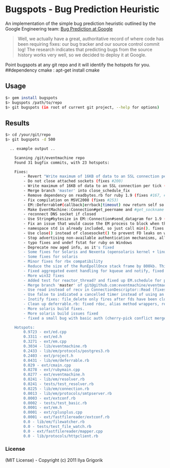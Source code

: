 # Bugspots - Bug Prediction Heuristic

An implementation of the simple bug prediction heuristic outlined by the Google Engineering team: [Bug Prediction at Google](http://google-engtools.blogspot.com/2011/12/bug-prediction-at-google.html)

> Well, we actually have a great, authoritative record of where code has been requiring fixes: our bug tracker and our source control commit log! The research indicates that predicting bugs from the source history works very well, so we decided to deploy it at Google.

Point bugspots at any git repo and it will identify the hotspots for you.
##dependency
cmake : apt-get install cmake
## Usage

```bash
$> gem install bugspots
$> bugspots /path/to/repo
$> git bugspots (in root of current git project, --help for options)
```

## Results

```bash
$> cd /your/git/repo
$> git bugspots -d 500

  .. example output ..

	Scanning /git/eventmachine repo
	Found 31 bugfix commits, with 23 hotspots:

	Fixes:
		- Revert "Write maximum of 16KB of data to an SSL connection per tick (fixes #233)" for #273
		- Do not close attached sockets (fixes #200)
		- Write maximum of 16KB of data to an SSL connection per tick (fixes #233)
		- Merge branch 'master' into close_schedule_fix
		- Remove dependency on readbytes.rb for ruby 1.9 (fixes #167, #234)
		- Fix compilation on MSVC2008 (fixes #253)
		- EM::Deferrable#(callback|errback|timeout) now return self so you can chain them (closes #177)
		- Make EventMachine::Connection#get_peername and #get_sockname valid for IPv6 (closes #132)
		- reconnect DNS socket if closed
		- Use String#bytesize in EM::Connection#send_datagram for 1.9 (closes #153)
		- Fix an issue that would cause the EM process to block when the loopbreak pipe filled up (closes #158)
		- namespace std is already included, so just call min(). fixes vc6 issue with min macro
		- Use close() instead of closesocket() to prevent FD leaks on windows.
		- Stop advertising non-available authentication mechanisms, allow multi-line authentication - fixes compatibility with javamail
		- typo fixes and undef fstat for ruby on Windows
		- Deprecate now aged info, as it's fixed
		- Some fixes for Solaris and Nexenta (opensolaris kernel + linux userland)
		- Some fixes for solaris
		- Minor fixes for rbx compatibility
		- Reduce the size of the RunEpollOnce stack frame by 800kb. This fixes the long-standing epoll+threads issue (#84)
		- Fixed aggregated event handling for kqueue and notify, fixed path for ifconfig.
		- More win32 fixes
		- Added test for reactor_thread? and fixed up EM.schedule for pre-reactor schedules
		- Merge branch 'master' of git@github.com:eventmachine/eventmachine
		- Use read instead of recv in ConnectionDescriptor::Read (fixes EM.attach issues with pipes)
		- Use false to indicated a cancelled timer instead of using an empty proc. Reduces mem usage in certain situations.
		- Inotify fixes: file_delete only fires after fds have been closed, use syscall hackery for older linux distributions (*cough* debian)
		- Clean up deferrable.rb: fixed rdoc, alias method wrappers, remove unnecessary forwardable
		- More solaris build fixes.
		- More solaris build issues fixed
		- fixed a small bug with basic auth (cherry-pick conflict merge from mmmurf (closes #92))

	Hotspots:
		0.9723 - ext/ed.cpp
		0.3311 - ext/ed.h
		0.3271 - ext/em.cpp
		0.3034 - lib/eventmachine.rb
		0.2433 - lib/em/protocols/postgres3.rb
		0.2403 - ext/project.h
		0.0431 - lib/em/deferrable.rb
		0.029 - ext/cmain.cpp
		0.0278 - ext/rubymain.cpp
		0.0277 - ext/eventmachine.h
		0.0241 - lib/em/resolver.rb
		0.0241 - tests/test_resolver.rb
		0.0225 - lib/em/connection.rb
		0.0013 - lib/em/protocols/smtpserver.rb
		0.0003 - ext/extconf.rb
		0.0002 - tests/test_basic.rb
		0.0001 - ext/em.h
		0.0001 - ext/cplusplus.cpp
		0.0001 - ext/fastfilereader/extconf.rb
		0.0 - lib/em/filewatcher.rb
		0.0 - tests/test_file_watch.rb
		0.0 - ext/fastfilereader/mapper.cpp
		0.0 - lib/protocols/httpclient.rb
```

### License

(MIT License) - Copyright (c) 2011 Ilya Grigorik
